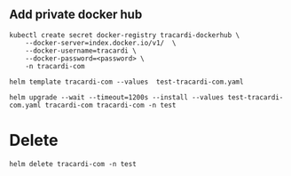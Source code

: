 ## Add private docker hub

```
kubectl create secret docker-registry tracardi-dockerhub \
    --docker-server=index.docker.io/v1/  \
    --docker-username=tracardi \
    --docker-password=<password> \
    -n tracardi-com
```

```
helm template tracardi-com --values  test-tracardi-com.yaml
```

```
helm upgrade --wait --timeout=1200s --install --values test-tracardi-com.yaml tracardi-com tracardi-com -n test
```

# Delete

```
helm delete tracardi-com -n test
```
